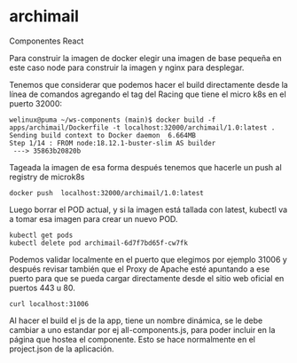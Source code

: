 # archimail

Componentes React

Para construir la imagen de docker elegir una imagen de base pequeña en este caso node para construir la imagen y nginx para desplegar.

Tenemos que considerar que podemos hacer el build directamente desde la línea de comandos agregando el tag del Racing que tiene el micro k8s en el puerto 32000:

```
welinux@puma ~/ws-components (main)$ docker build -f apps/archimail/Dockerfile -t localhost:32000/archimail/1.0:latest .
Sending build context to Docker daemon  6.664MB
Step 1/14 : FROM node:18.12.1-buster-slim AS builder
 ---> 35863b20820b
```

Tageada la imagen de esa forma después tenemos que hacerle un push al registry de microk8s

`docker push  localhost:32000/archimail/1.0:latest`

Luego borrar el POD actual, y si la imagen está tallada con latest, kubectl va a tomar esa imagen para crear un nuevo POD.

```
kubectl get pods
kubectl delete pod archimail-6d7f7bd65f-cw7fk
```

Podemos validar localmente en el puerto que elegimos por ejemplo 31006 y después revisar también que el Proxy de Apache esté apuntando a ese puerto para que se pueda cargar directamente desde el sitio web oficial en puertos 443 u 80.

`curl localhost:31006`

Al hacer el build el js de la app, tiene un nombre dinámica, se le debe cambiar a uno estandar por ej all-components.js, para poder incluir en la página que hostea el componente. Esto se hace normalmente en el project.json de la aplicación.
